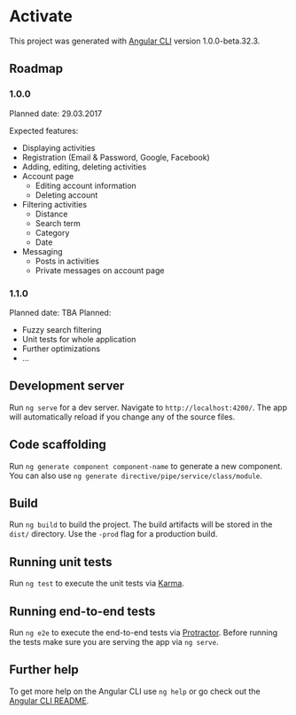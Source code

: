 # Activate

This project was generated with [Angular CLI](https://github.com/angular/angular-cli) version 1.0.0-beta.32.3.

## Roadmap
### 1.0.0
Planned date: 29.03.2017

Expected features:
- Displaying activities
- Registration (Email & Password, Google, Facebook)
- Adding, editing, deleting activities
- Account page
  - Editing account information
  - Deleting account
- Filtering activities
  - Distance
  - Search term
  - Category
  - Date
- Messaging
  - Posts in activities
  - Private messages on account page
  
### 1.1.0
Planned date: TBA
Planned:
- Fuzzy search filtering
- Unit tests for whole application
- Further optimizations
- ...

## Development server
Run `ng serve` for a dev server. Navigate to `http://localhost:4200/`. The app will automatically reload if you change any of the source files.

## Code scaffolding

Run `ng generate component component-name` to generate a new component. You can also use `ng generate directive/pipe/service/class/module`.

## Build

Run `ng build` to build the project. The build artifacts will be stored in the `dist/` directory. Use the `-prod` flag for a production build.

## Running unit tests

Run `ng test` to execute the unit tests via [Karma](https://karma-runner.github.io).

## Running end-to-end tests

Run `ng e2e` to execute the end-to-end tests via [Protractor](http://www.protractortest.org/).
Before running the tests make sure you are serving the app via `ng serve`.

## Further help

To get more help on the Angular CLI use `ng help` or go check out the [Angular CLI README](https://github.com/angular/angular-cli/blob/master/README.md).

